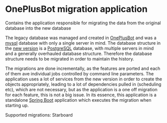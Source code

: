 # OnePlusBot migration application
Contains the application responsible for migrating the data from the original database into the new database

The legacy database was managed and created in [OnePlusBot](https://github.com/Rithari/OnePlusBot) and was a [mysql](https://www.mysql.com/) database with only a single server in mind. The database structure in the [new version](https://github.com/Sheldan/OnePlusBot) is a [PostgreSQL](https://www.postgresql.org/) database, with multiple servers in mind and a generally overhauled database structure. Therefore the database structure needs to be migrated in order to maintain the history.

The migrations are done incrementally, as the features are ported and each of them ave individual jobs controlled by command line parameters.
The application uses a lot of services from the new version in order to create the objects appropriately, leading to a lot of dependencies pulled in (scheduling etc), which are not necessary, but as the application is a one off migration for each feature, this is not a big issue.
In its essence, this application is a standalone [Spring Boot](https://spring.io/projects/spring-boot) application which executes the migration when starting up.

Supported migrations: Starboard